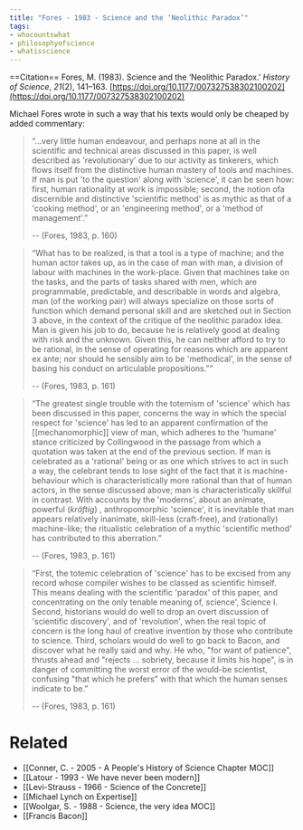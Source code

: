 ```yaml
---
title: "Fores - 1983 - Science and the ‘Neolithic Paradox’"
tags:
- whocountswhat
- philosophyofscience
- whatisscience
---
```


==Citation==
Fores, M. (1983). Science and the ‘Neolithic Paradox.’ _History of Science_, _21_(2), 141–163. [https://doi.org/10.1177/007327538302100202](https://doi.org/10.1177/007327538302100202)

Michael Fores wrote in such a way that his texts would only be cheaped by added commentary:

> “...very little human endeavour, and perhaps none at all in the scientific and technical areas discussed in this paper, is well described as 'revolutionary' due to our activity as tinkerers, which flows itself from the distinctive human mastery of tools and machines. If man is put 'to the question' along with 'science', it can be seen how: first, human rationality at work is impossible; second, the notion ofa discernible and distinctive 'scientific method' is as mythic as that of a 'cooking method', or an 'engineering method', or a 'method of management'.” 
> 
> -- (Fores, 1983, p. 160)

> “What has to be realized, is that a tool is a type of machine; and the human actor takes up, as in the case of man with man, a division of labour with machines in the work-place. Given that machines take on the tasks, and the parts of tasks shared with men, which are programmable, predictable, and describable in words and algebra, man (of the working pair) will always specialize on those sorts of function which demand personal skill and are sketched out in Section 3 above, in the context of the critique of the neolithic paradox idea. Man is given his job to do, because he is relatively good at dealing with risk and the unknown. Given this, he can neither afford to try to be rational, in the sense of operating for reasons which are apparent ex ante; nor should he sensibly aim to be 'methodical', in the sense of basing his conduct on articulable propositions."” 
> 
> -- (Fores, 1983, p. 161)

> “The greatest single trouble with the totemism of 'science' which has been discussed in this paper, concerns the way in which the special respect for 'science' has led to an apparent confirmation of the [[mechanomorphic]] view of man, which adheres to the 'humane' stance criticized by Collingwood in the passage from which a quotation was taken at the end of the previous section. If man is celebrated as a 'rational' being or as one which strives to act in such a way, the celebrant tends to lose sight of the fact that it is machine-behaviour which is characteristically more rational than that of human actors, in the sense discussed above; man is characteristically skillful in contrast. With accounts by the 'moderns', about an animate, powerful (*kräftig*) , anthropomorphic 'science', it is inevitable that man appears relatively inanimate, skill-less (craft-free), and (rationally) machine-like; the ritualistic celebration of a mythic 'scientific method' has contributed to this aberration.” 
> 
> -- (Fores, 1983, p. 161)


> “First, the totemic celebration of 'science' has to be excised from any record whose compiler wishes to be classed as scientific himself. This means dealing with the scientific 'paradox' of this paper, and concentrating on the only tenable meaning of, science', Science I. Second, historians would do well to drop an overt discussion of 'scientific discovery', and of 'revolution', when the real topic of concern is the long haul of creative invention by those who contribute to science. Third, scholars would do well to go back to Bacon, and discover what he really said and why. He who, "for want of patience", thrusts ahead and "rejects ... sobriety, because it limits his hope", is in danger of committing the worst error of the would-be scientist, confusing "that which he prefers" with that which the human senses indicate to be.” 
> 
> -- (Fores, 1983, p. 161)


# Related
- [[Conner, C. - 2005 - A People's History of Science Chapter MOC]]
- [[Latour - 1993 - We have never been modern]]
- [[Levi-Strauss - 1966 - Science of the Concrete]]
- [[Michael Lynch on Expertise]]
- [[Woolgar, S. - 1988 - Science, the very idea MOC]]
- [[Francis Bacon]]